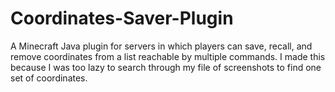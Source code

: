 # Coordinates-Saver-Plugin
A Minecraft Java plugin for servers in which players can save, recall, and remove coordinates from a list reachable by multiple commands.  I made this because I was too lazy to search through my file of screenshots to find one set of coordinates.
